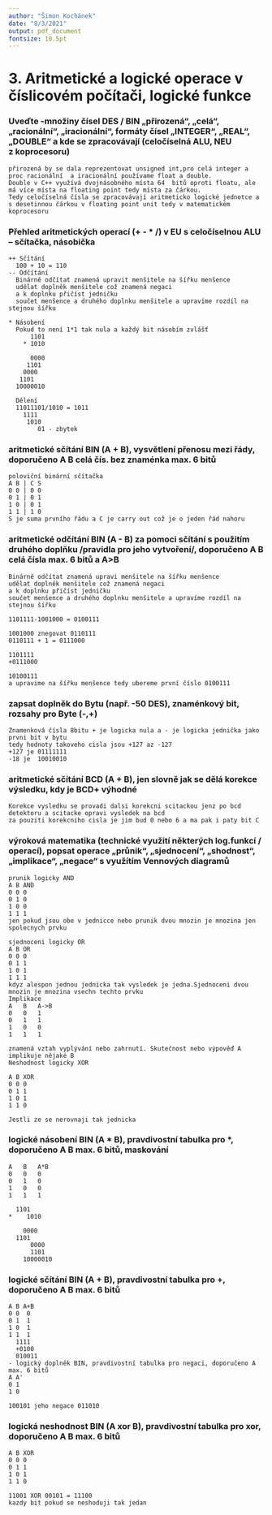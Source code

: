 ```yaml
---
author: "Šimon Kochánek"
date: "8/3/2021"
output: pdf_document
fontsize: 10.5pt
---
```


<style type="text/css">
  body{
    font-size: 10.5pt;
  }
</style>

# 3. Aritmetické a logické operace v číslicovém počítači, logické funkce
 
### Uveďte -množiny čísel DES / BIN „přirozená“, „celá“, „racionální“, „iracionální“, formáty čísel „INTEGER“, „REAL“, „DOUBLE“ a kde se zpracovávají (celočíselná ALU, NEU z koprocesoru)
  
    přirozená by se dala reprezentovat unsigned int,pro celá integer a proc racionální  a iracionální používame float a double.
    Double v C++ využívá dvojnásobného místa 64  bitů oproti floatu, ale má více místa na floating point tedy místa za čárkou.
    Tedy celočíselná čísla se zpracovávají aritmeticko logické jednotce a s desetinnou čárkou v floating point unit tedy v matematickém koprocesoru

### Přehled aritmetických operací (+ - * /) v EU s celočíselnou ALU – sčítačka, násobička  

    ++ Sčítání
      100 + 10 = 110
    -- Odčítání
      Binárně odčítat znamená upravit menšitele na šířku menšence
      udělat doplněk menšitele což znamená negaci
      a k doplnku přičíst jedničku
      součet menšence a druhého doplnku menšitele a upravíme rozdíl na stejnou šířku

    * Násobení
      Pokud to není 1*1 tak nula a každý bit násobím zvlášť
          1101
        * 1010
  
          0000
         1101
        0000	
       1101
      10000010
    
      Dělení
      11011101/1010 = 1011
        1111
         1010
            01 - zbytek

### aritmetické sčítání BIN (A + B), vysvětlení přenosu mezi řády, doporučeno A B celá čís. bez znaménka max. 6 bitů

    poloviční binární sčítačka
    A B | C S
    0 0 | 0 0
    0 1 | 0 1
    1 0 | 0 1
    1 1 | 1 0
    S je suma prvního řádu a C je carry out což je o jeden řád nahoru 

### aritmetické odčítání BIN (A - B) za pomoci sčítání s použitím druhého doplňku /pravidla pro jeho vytvoření/, doporučeno A B celá čísla max. 6 bitů a A>B

    Binárně odčítat znamená upravi menšitele na šířku menšence
    udělat doplněk menšitele což znamená negaci
    a k doplnku přičíst jedničku
    součet menšence a druhého doplnku menšitele a upravíme rozdíl na stejnou šířku

    1101111-1001000 = 0100111

    1001000 znegovat 0110111
    0110111 + 1 = 0111000

    1101111
    +0111000

    10100111
    a upravime na šířku menšence tedy ubereme první číslo 0100111

### zapsat doplněk do Bytu (např. -50 DES), znaménkový bit, rozsahy pro Byte (-,+)

    Znamenková čísla 8bitu + je logicka nula a - je logicka jednička jako prvni bit v bytu 
    tedy hodnoty takoveho cisla jsou +127 az -127
    +127 je 01111111
    -18 je  10010010

### aritmetické sčítání BCD (A + B), jen slovně jak se dělá korekce výsledku, kdy je BCD+ výhodné

    Korekce vysledku se provadi dalsi korekcni scitackou jenz po bcd detektoru a scitacke opravi vysledek na bcd
    za pouziti korekcniho cisla je jim bud 0 nebo 6 a ma pak i paty bit C

###  výroková matematika (technické využití některých log.funkcí / operací), popsat operace „průnik“, „sjednocení“, „shodnost“, „implikace“, „negace“ s využítím Vennových diagramů


    prunik logicky AND 
    A B AND 
    0 0 0
    0 1 0
    1 0 0
    1 1 1
    jen pokud jsou obe v jednicce nebo prunik dvou mnozin je mnozina jen spolecnych prvku

    sjednoceni logicky OR
    A B OR
    0 0 0
    0 1 1
    1 0 1
    1 1 1
    kdyz alespon jednou jednicka tak vysledek je jedna.Sjednoceni dvou mnozin je mnozina vsechn techto prvku
    Implikace
    A	B	A->B
    0	0	1
    0	1	1
    1	0	0
    1	1	1

    znamená vztah vyplývání nebo zahrnutí. Skutečnost nebo výpověď A implikuje nějaké B
    Neshodnost logicky XOR

    A B XOR
    0 0 0
    0 1 1
    1 0 1
    1 1 0

    Jestli ze se nerovnaji tak jednicka

### logické násobení BIN (A * B), pravdivostní tabulka pro *, doporučeno A B max. 6 bitů, maskování

    A	B	A*B
    0	0	0
    0	1	0
    1	0	0
    1	1	1

      1101
    * 	 1010

        0000
      1101
          0000	
          1101
        10000010

### logické sčítání BIN (A + B), pravdivostní tabulka pro +, doporučeno A B max. 6 bitů

    A B A+B
    0 0  0
    0 1  1
    1 0  1
    1 1  1
      1111 
      +0100
      010011
    - logický doplněk BIN, pravdivostní tabulka pro negaci, doporučeno A max. 6 bitů
    A A'
    0 1
    1 0

    100101 jeho negace 011010
 
### logická neshodnost BIN (A xor B), pravdivostní tabulka pro xor, doporučeno A B max. 6 bitů

    A B XOR
    0 0 0
    0 1 1
    1 0 1
    1 1 0

    11001 XOR 00101 = 11100
    kazdy bit pokud se neshoduji tak jedan